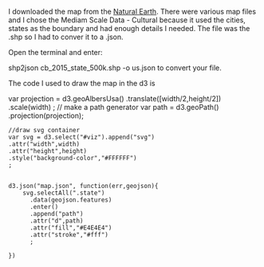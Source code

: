 
I downloaded the map from the [Natural Earth](http://www.naturalearthdata.com/). There were various map files and I chose the Mediam Scale Data - Cultural because it used the cities, states as the boundary and had enough details I needed. The file was the .shp so I had to conver it to a .json. 

Open the terminal and enter: 

shp2json cb_2015_state_500k.shp -o us.json to convert your file. 

The code I used to draw the map in the d3 is



 var projection = d3.geoAlbersUsa()
    .translate([width/2,height/2])
    .scale(width)
      ;
    // make a path generator
    var path = d3.geoPath()
    .projection(projection);

    //draw svg container
    var svg = d3.select("#viz").append("svg")
    .attr("width",width)
    .attr("height",height)
    .style("background-color","#FFFFFF")
    ;


    d3.json("map.json", function(err,geojson){
        svg.selectAll(".state")
          .data(geojson.features)
          .enter()
          .append("path")
          .attr("d",path)
          .attr("fill","#E4E4E4")
          .attr("stroke","#fff")
          ;

    })
    
